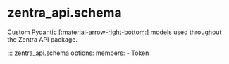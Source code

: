 # zentra_api.schema

Custom [Pydantic [:material-arrow-right-bottom:]](https://docs.pydantic.dev/latest/) models used throughout the Zentra API package.

::: zentra_api.schema
    options:
        members:
            - Token
